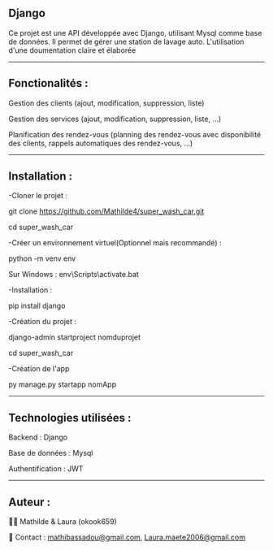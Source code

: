 ## Django

Ce projet est une API développée avec Django, utilisant Mysql comme base de données. Il permet de gérer une station de lavage auto. L'utilisation d'une  doumentation claire et élaborée

---

## Fonctionalités : 

Gestion des clients (ajout, modification, suppression, liste)

Gestion des services (ajout, modification, suppression, liste, ...)

Planification des rendez-vous (planning des rendez-vous avec disponibilité des clients, rappels automatiques des rendez-vous, ...)

---

## Installation : 

-Cloner le projet : 

git clone https://github.com/Mathilde4/super_wash_car.git

cd super_wash_car

-Créer un environnement virtuel(Optionnel mais recommandé) :

python -m venv env

Sur Windows : env\Scripts\activate.bat

-Installation : 

pip install django

-Création du projet :

django-admin startproject nomduprojet

cd super_wash_car

-Création de l'app

py manage.py startapp nomApp

---

## Technologies utilisées : 

Backend : Django

Base de données : Mysql

Authentification :  JWT

---

## Auteur : 

👨‍💻 Mathilde & Laura (okook659)

📧 Contact : mathibassadou@gmail.com, Laura.maete2006@gmail.com




